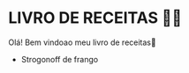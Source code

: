 # LIVRO DE RECEITAS :man_cook:
Olá! Bem vindoao meu livro de receitas:wave:

- Strogonoff de frango
